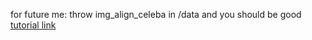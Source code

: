 for future me: 
  throw img_align_celeba in /data and you should be good
[tutorial link](https://pytorch.org/tutorials/beginner/dcgan_faces_tutorial.html)
